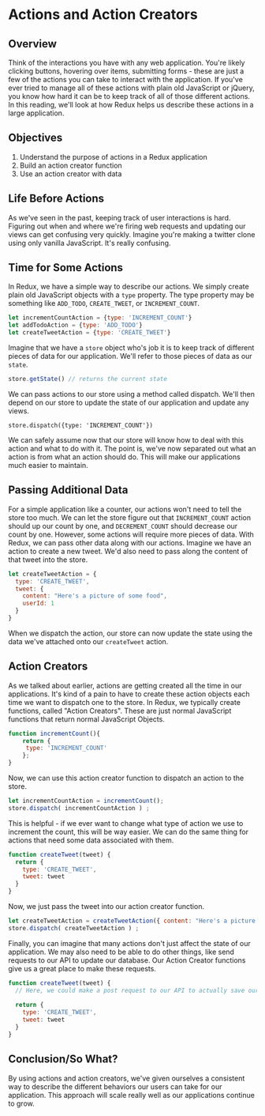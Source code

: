 # Actions and Action Creators

## Overview

Think of the interactions you have with any web application. You're likely clicking buttons, hovering over items, submitting forms - these are just a few of the actions you can take to interact with the application. If you've ever tried to manage all of these actions with plain old JavaScript or jQuery, you know how hard it can be to keep track of all of those different actions. In this reading, we'll look at how Redux helps us describe these actions in a large application. 

## Objectives
1. Understand the purpose of actions in a Redux application
2. Build an action creator function
3. Use an action creator with data

## Life Before Actions

As we've seen in the past, keeping track of user interactions is hard. Figuring out when and where we're firing web requests and updating our views can get confusing very quickly. Imagine you're making a twitter clone using only vanilla JavaScript. It's really confusing.

## Time for Some Actions

In Redux, we have a simple way to describe our actions. We simply create plain old JavaScript objects with a `type` property. The type property may be something like `ADD_TODO`, `CREATE_TWEET`, or `INCREMENT_COUNT`. 

```javascript
let incrementCountAction = {type: 'INCREMENT_COUNT'}
let addTodoAction = {type: 'ADD_TODO'}
let createTweetAction = {type: 'CREATE_TWEET'}
```

Imagine that we have a `store` object who's job it is to keep track of different pieces of data for our application. We'll refer to those pieces of data as our `state`. 

```javascript
store.getState() // returns the current state
```

We can pass actions to our store using a method called dispatch. We'll then depend on our store to update the state of our application and update any views. 

```
store.dispatch({type: 'INCREMENT_COUNT'})
```

We can safely assume now that our store will know how to deal with this action and what to do with it. The point is, we've now separated out what an action is from what an action should do. This will make our applications much easier to maintain. 

## Passing Additional Data

For a simple application like a counter, our actions won't need to tell the store too much. We can let the store figure out that `INCREMENT_COUNT` action should up our count by one, and `DECREMENT_COUNT` should decrease our count by one. However, some actions will require more pieces of data. With Redux, we can pass other data along with our actions. Imagine we have an action to create a new tweet. We'd also need to pass along the content of that tweet into the store. 

```javascript
let createTweetAction = {
  type: 'CREATE_TWEET',
  tweet: {
    content: "Here's a picture of some food",
    userId: 1
  }
}
```

When we dispatch the action, our store can now update the state using the data we've attached onto our `createTweet` action.

## Action Creators

As we talked about earlier, actions are getting created all the time in our applications. It's kind of a pain to have to create these action objects each time we want to dispatch one to the store. In Redux, we typically create functions, called "Action Creators". These are just normal JavaScript functions that return normal JavaScript Objects. 

```javascript
function incrementCount(){
	return {
	 type: 'INCREMENT_COUNT'
	};
}
```

Now, we can use this action creator function to dispatch an action to the store. 

```javascript
let incrementCountAction = incrementCount();
store.dispatch( incrementCountAction ) ;
```

This is helpful - if we ever want to change what type of action we use to increment the count, this will be way easier. We can do the same thing for actions that need some data associated with them.

```javascript
function createTweet(tweet) {
  return {
    type: 'CREATE_TWEET',
    tweet: tweet
  }
}
```

Now, we just pass the tweet into our action creator function.

```javascript
let createTweetAction = createTweetAction({ content: "Here's a picture of some food", userId: 1});
store.dispatch( createTweetAction ) ;
```

Finally, you can imagine that many actions don't just affect the state of our application. We may also need to be able to do other things, like send requests to our API to update our database. Our Action Creator functions give us a great place to make these requests. 

```javascript
function createTweet(tweet) {
  // Here, we could make a post request to our API to actually save our tweet...
	
  return {
    type: 'CREATE_TWEET',
    tweet: tweet
  }
}
```

## Conclusion/So What?

By using actions and action creators, we've given ourselves a consistent way to describe the different behaviors our users can take for our application. This approach will scale really well as our applications continue to grow. 

